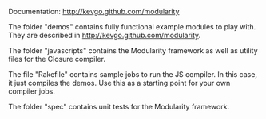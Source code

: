 Documentation: http://kevgo.github.com/modularity

The folder "demos" contains fully functional example modules to play with. They are described in http://kevgo.github.com/modularity.

The folder "javascripts" contains the Modularity framework as well as utility files for the Closure compiler.

The file "Rakefile" contains sample jobs to run the JS compiler. In this case, it just compiles the demos.
Use this as a starting point for your own compiler jobs.

The folder "spec" contains unit tests for the Modularity framework.